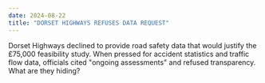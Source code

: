 ```yaml
---
date: 2024-08-22
title: "DORSET HIGHWAYS REFUSES DATA REQUEST"
---
```

Dorset Highways declined to provide road safety data that would justify the £75,000 feasibility study. When pressed for accident statistics and traffic flow data, officials cited "ongoing assessments" and refused transparency. What are they hiding?